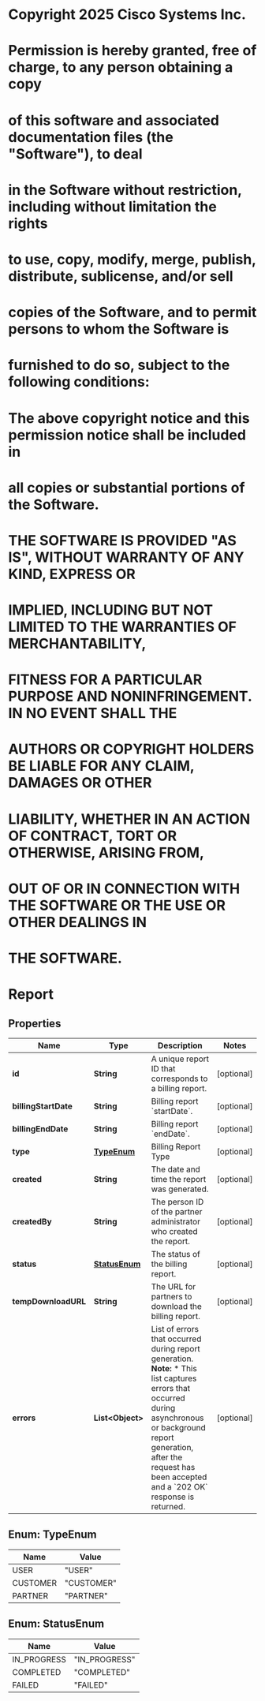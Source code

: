 <!--  Copyright 2025 Cisco Systems Inc.

Permission is hereby granted, free of charge, to any person obtaining a copy
of this software and associated documentation files (the "Software"), to deal
in the Software without restriction, including without limitation the rights
to use, copy, modify, merge, publish, distribute, sublicense, and/or sell
copies of the Software, and to permit persons to whom the Software is
furnished to do so, subject to the following conditions:

The above copyright notice and this permission notice shall be included in
all copies or substantial portions of the Software.

THE SOFTWARE IS PROVIDED "AS IS", WITHOUT WARRANTY OF ANY KIND, EXPRESS OR
IMPLIED, INCLUDING BUT NOT LIMITED TO THE WARRANTIES OF MERCHANTABILITY,
FITNESS FOR A PARTICULAR PURPOSE AND NONINFRINGEMENT. IN NO EVENT SHALL THE
AUTHORS OR COPYRIGHT HOLDERS BE LIABLE FOR ANY CLAIM, DAMAGES OR OTHER
LIABILITY, WHETHER IN AN ACTION OF CONTRACT, TORT OR OTHERWISE, ARISING FROM,
OUT OF OR IN CONNECTION WITH THE SOFTWARE OR THE USE OR OTHER DEALINGS IN
THE SOFTWARE.-->
# Copyright 2025 Cisco Systems Inc.
#
# Permission is hereby granted, free of charge, to any person obtaining a copy
# of this software and associated documentation files (the "Software"), to deal
# in the Software without restriction, including without limitation the rights
# to use, copy, modify, merge, publish, distribute, sublicense, and/or sell
# copies of the Software, and to permit persons to whom the Software is
# furnished to do so, subject to the following conditions:
#
# The above copyright notice and this permission notice shall be included in
# all copies or substantial portions of the Software.
#
# THE SOFTWARE IS PROVIDED "AS IS", WITHOUT WARRANTY OF ANY KIND, EXPRESS OR
# IMPLIED, INCLUDING BUT NOT LIMITED TO THE WARRANTIES OF MERCHANTABILITY,
# FITNESS FOR A PARTICULAR PURPOSE AND NONINFRINGEMENT. IN NO EVENT SHALL THE
# AUTHORS OR COPYRIGHT HOLDERS BE LIABLE FOR ANY CLAIM, DAMAGES OR OTHER
# LIABILITY, WHETHER IN AN ACTION OF CONTRACT, TORT OR OTHERWISE, ARISING FROM,
# OUT OF OR IN CONNECTION WITH THE SOFTWARE OR THE USE OR OTHER DEALINGS IN
# THE SOFTWARE.



# Report


## Properties

| Name | Type | Description | Notes |
|------------ | ------------- | ------------- | -------------|
|**id** | **String** | A unique report ID that corresponds to a billing report. |  [optional] |
|**billingStartDate** | **String** | Billing report &#x60;startDate&#x60;. |  [optional] |
|**billingEndDate** | **String** | Billing report &#x60;endDate&#x60;. |  [optional] |
|**type** | [**TypeEnum**](#TypeEnum) | Billing Report Type |  [optional] |
|**created** | **String** | The date and time the report was generated. |  [optional] |
|**createdBy** | **String** | The person ID of the partner administrator who created the report. |  [optional] |
|**status** | [**StatusEnum**](#StatusEnum) | The status of the billing report. |  [optional] |
|**tempDownloadURL** | **String** | The URL for partners to download the billing report. |  [optional] |
|**errors** | **List&lt;Object&gt;** | List of errors that occurred during report generation.  **Note:**  * This list captures errors that occurred during asynchronous or background report generation, after the request has been accepted and a &#x60;202 OK&#x60; response is returned. |  [optional] |



## Enum: TypeEnum

| Name | Value |
|---- | -----|
| USER | &quot;USER&quot; |
| CUSTOMER | &quot;CUSTOMER&quot; |
| PARTNER | &quot;PARTNER&quot; |



## Enum: StatusEnum

| Name | Value |
|---- | -----|
| IN_PROGRESS | &quot;IN_PROGRESS&quot; |
| COMPLETED | &quot;COMPLETED&quot; |
| FAILED | &quot;FAILED&quot; |



